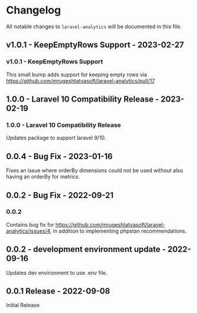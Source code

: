 # Changelog

All notable changes to `laravel-analytics` will be documented in this file.

## v1.0.1 - KeepEmptyRows Support - 2023-02-27

### v1.0.1 - KeepEmptyRows Support

This small bump adds support for keeping empty rows via https://github.com/mrugeshtatvasoft/laravel-analytics/pull/17

## 1.0.0 - Laravel 10 Compatibility Release - 2023-02-19

### 1.0.0 - Laravel 10 Compatibility Release

Updates package to support laravel 9/10.

## 0.0.4 - Bug Fix - 2023-01-16

Fixes an issue where orderBy dimensions could not be used without also having an orderBy for metrics.

## 0.0.2 - Bug Fix - 2022-09-21

### 0.0.2

Contains bug fix for https://github.com/mrugeshtatvasoft/laravel-analytics/issues/4, in addition to implementing phpstan recommendations.

## 0.0.2 - development environment update  - 2022-09-16

Updates dev environment to use .env file.

## 0.0.1 Release - 2022-09-08

Initial Release
